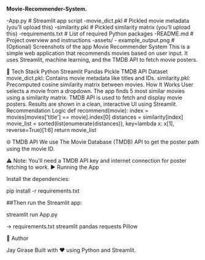 **Movie-Recommender-System.**


-App.py                        # Streamlit app script
-movie_dict.pkl                # Pickled movie metadata (you’ll upload this)
-similarity.pkl                # Pickled similarity matrix (you’ll upload this)
-requirements.txt              # List of required Python packages
-README.md                     # Project overview and instructions
-assets/
    - example_output.png        # (Optional) Screenshots of the app
Movie Recommender System
This is a simple web application that recommends movies based on user input. It uses Streamlit, machine learning, and the TMDB API to fetch movie posters.

🔧 Tech Stack
Python
Streamlit
Pandas
Pickle
TMDB API
Dataset
movie_dict.pkl: Contains movie metadata like titles and IDs.
similarity.pkl: Precomputed cosine similarity matrix between movies.
How It Works
User selects a movie from a dropdown.
The app finds 5 most similar movies using a similarity matrix.
TMDB API is used to fetch and display movie posters.
Results are shown in a clean, interactive UI using Streamlit.
Recommendation Logic
def recommend(movie):
    index = movies[movies['title'] == movie].index[0]
    distances = similarity[index]
    movie_list = sorted(list(enumerate(distances)), key=lambda x: x[1], reverse=True)[1:6]
    return movie_list


🌐 TMDB API We use The Movie Database (TMDB) API to get the poster path using the movie ID.

⚠️ Note: You'll need a TMDB API key and internet connection for poster fetching to work. ▶️ Running the App

Install the dependencies:

pip install -r requirements.txt

##Then run the Streamlit app:

streamlit run App.py

-> requirements.txt streamlit pandas requests Pillow

🙌 Author

Jay Girase Built with ❤️ using Python and Streamlit.
